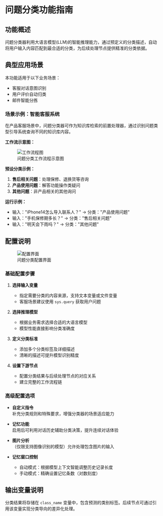 # 问题分类功能指南

## 功能概述

问题分类器利用大语言模型(LLM)的智能推理能力，通过预定义的分类描述，自动将用户输入内容匹配到最合适的分类，为后续处理节点提供精准的分类依据。

## 典型应用场景

本功能适用于以下业务场景：
- 客服对话意图识别
- 用户评价自动归类 
- 邮件智能分拣

### 场景示例：智能客服系统

在产品客服场景中，问题分类器可作为知识库检索的前置处理器，通过识别问题类型引导系统查询不同的知识库内容。

**工作流示意图：**
<!-- 这里有图片 -->
<figure><img src="../../../.gitbook/assets/image (80).png" alt="工作流程图"><figcaption>问题分类工作流程示意图</figcaption></figure>

**预设分类示例：**
1. **售后相关问题**：处理保修、退换货等咨询
2. **产品使用问题**：解答功能操作类疑问  
3. **其他问题**：非产品相关的其他询问

**运行示例：**
- 输入："iPhone14怎么导入联系人？" → 分类："产品使用问题"
- 输入："手机保修期多长？" → 分类："售后相关问题" 
- 输入："明天会下雨吗？" → 分类："其他问题"

## 配置说明

<!-- 这里有图片 -->
<figure><img src="../../../.gitbook/assets/image (81).png" alt="配置界面"><figcaption>问题分类配置界面</figcaption></figure>

### 基础配置步骤

1. **选择输入变量**
   - 指定需要分类的内容来源，支持文本变量或文件变量
   - 客服场景建议使用 `sys.query` 获取用户问题

2. **选择推理模型**
   - 根据业务需求选择合适的大语言模型
   - 模型性能直接影响分类准确度

3. **定义分类标准**
   - 添加多个分类标签及详细描述
   - 清晰的描述可提升模型识别精度

4. **设置下游节点**
   - 配置分类结果与后续处理节点的对应关系
   - 建立完整的工作流程链

### 高级配置选项

- **自定义指令**  
  补充分类规则和特殊要求，增强分类器的场景适应能力

- **记忆功能**  
  启用后可利用对话历史辅助分类决策，提升连续对话体验

- **图片分析**  
  （仅限支持图像识别的模型）允许处理包含图片的输入

- **记忆窗口控制**  
  - 自动模式：根据模型上下文智能调整历史记录长度
  - 手动模式：精确设置记忆条数（对数刻度）

## 输出变量说明

分类结果将存储在 `class_name` 变量中，包含预测的类别标签。后续节点可通过引用该变量实现分类导向的差异化处理。
